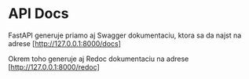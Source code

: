 # API Docs

FastAPI generuje priamo aj Swagger dokumentaciu, ktora sa da najst na adrese [http://127.0.0.1:8000/docs]

Okrem toho generuje aj Redoc dokumentaciu na adrese [http://127.0.0.1:8000/redoc]
